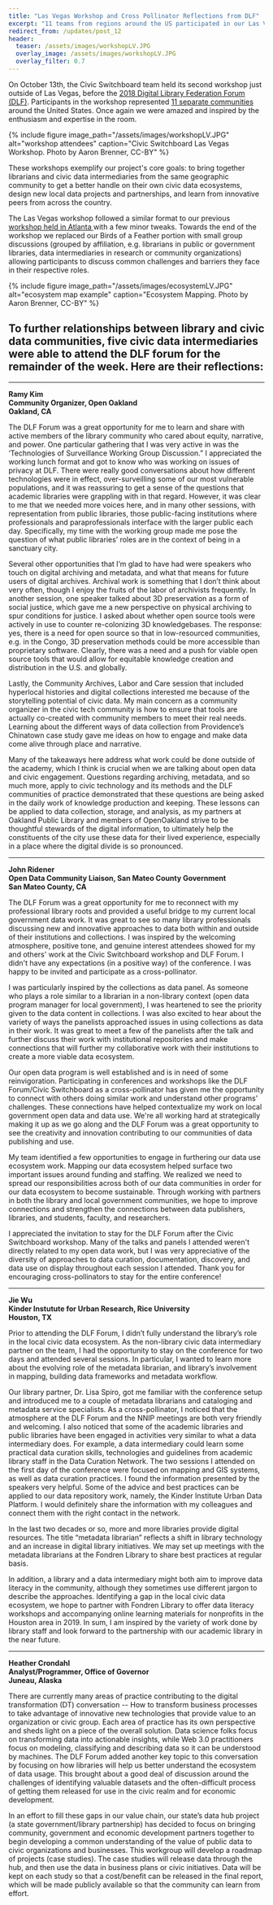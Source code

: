 ```yaml
---
title: "Las Vegas Workshop and Cross Pollinator Reflections from DLF"
excerpt: "11 teams from regions around the US participated in our Las Vegas Workshop. We recap the workshop and hear reflections from partners who stayed on as cross-polinators at the Digital Library Federation Forum"
redirect_from: /updates/post_12
header:
  teaser: /assets/images/workshopLV.JPG
  overlay_image: /assets/images/workshopLV.JPG
  overlay_filter: 0.7
---
```


On October 13th, the Civic Switchboard team held its second workshop just outside of Las Vegas, before the [2018 Digital Library Federation Forum (DLF)](https://forum2018.diglib.org/). Participants in the workshop represented [11 separate communities](https://civic-switchboard.github.io/updates/post_10) around the United States.  Once again we were amazed and inspired by the enthusiasm and expertise in the room. 

{% include figure image_path="/assets/images/workshopLV.JPG" alt="workshop attendees" caption="Civic Switchboard Las Vegas Workshop. Photo by Aaron Brenner, CC-BY" %}

These workshops exemplify our project's core goals: to bring together librarians and civic data intermediaries from the same geographic community to get a better handle on their own civic data ecosystems, design new local data projects and partnerships, and learn from innovative peers from across the country. 

The Las Vegas workshop followed a similar format to our previous [workshop held in Atlanta ](https://civic-switchboard.github.io/updates/post_8) with a few  minor tweaks.  Towards the end of the workshop we replaced our Birds of a Feather portion with small group discussions (grouped by affiliation, e.g. librarians in public or government libraries, data intermediaries in research or community organizations) allowing participants to discuss common challenges and barriers they face in their respective roles.   

{% include figure image_path="/assets/images/ecosystemLV.JPG" alt="ecosystem map example" caption="Ecosystem Mapping. Photo by Aaron Brenner, CC-BY" %}


## To further relationships between library and civic data communities, five civic data intermediaries were able to attend the DLF forum for the remainder of the week.  Here are their reflections: 

***

**Ramy Kim**  
**Community Organizer, Open Oakland**  
**Oakland, CA**  

The DLF Forum was a great opportunity for me to learn and share with active members of the library community who cared about equity, narrative, and power. One particular gathering that I was very active in was the ‘Technologies of Surveillance Working Group Discussion.” I appreciated the working lunch format and got to know who was working on issues of privacy at DLF. There were really good conversations about how different technologies were in effect, over-surveilling some of our most vulnerable populations, and it was reassuring to get a sense of the questions that academic libraries were grappling with in that regard. However, it was clear to me that we needed more voices here, and in many other sessions, with representation from public libraries, those public-facing institutions where professionals and paraprofessionals interface with the larger public each day. Specifically, my time with the working group made me pose the question of what public libraries’ roles are in the context of being in a sanctuary city.

Several other opportunities that I’m glad to have had were speakers who touch on digital archiving and metadata, and what that means for future users of digital archives. Archival work is something that I don’t think about very often, though I enjoy the fruits of the labor of archivists frequently.  In another session, one speaker talked about 3D preservation as a form of social justice, which gave me a new perspective on physical archiving to spur conditions for justice. I asked about whether open source tools were actively in use to counter re-colonizing 3D knowledgebases. The response: yes, there is a need for open source so that in low-resourced communities, e.g. in the Congo, 3D preservation methods could be more accessible than proprietary software. Clearly, there was a need and a push for viable open source tools that would allow for equitable knowledge creation and distribution in the U.S. and globally.

Lastly, the Community Archives, Labor and Care session that included hyperlocal histories and digital collections interested me because of the storytelling potential of civic data. My main concern as a community organizer in the civic tech community is how to ensure that tools are actually co-created with community members to meet their real needs. Learning about the different ways of data collection from Providence’s Chinatown case study gave me ideas on how to engage and make data come alive through place and narrative.

Many of the takeaways here address what work could be done outside of the academy, which I think is crucial when we are talking about open data and civic engagement. Questions regarding archiving, metadata, and so much more, apply to civic technology and its methods and the DLF communities of practice demonstrated that these questions are being asked in the daily work of knowledge production and keeping. These lessons can be applied to data collection, storage, and analysis, as my partners at Oakland Public Library and members of OpenOakland strive to be thoughtful stewards of the digital information, to ultimately help the constituents of the city use these data for their lived experience, especially in a place where the digital divide is so pronounced.

***

**John Ridener**  
**Open Data Community Liaison, San Mateo County Government**  
**San Mateo County, CA**  

The DLF Forum was a great opportunity for me to reconnect with my professional library roots and provided a useful bridge to my current local government data work. It was great to see so many library professionals discussing new and innovative approaches to data both within and outside of their institutions and collections. I was inspired by the welcoming atmosphere, positive tone, and genuine interest attendees showed for my and others' work at the Civic Switchboard workshop and DLF Forum. I didn't have any expectations (in a positive way) of the conference. I was happy to be invited and participate as a cross-pollinator.
 
I was particularly inspired by the collections as data panel. As someone who plays a role similar to a librarian in a non-library context (open data program manager for local government), I was heartened to see the priority given to the data content in collections. I was also excited to hear about the variety of ways the panelists approached issues in using collections as data in their work. It was great to meet a few of the panelists after the talk and further discuss their work with institutional repositories and make connections that will further my collaborative work with their institutions to create a more viable data ecosystem.
 
Our open data program is well established and is in need of some reinvigoration. Participating in conferences and workshops like the DLF Forum/Civic Switchboard as a cross-pollinator has given me the opportunity to connect with others doing similar work and understand other programs' challenges. These connections have helped contextualize my work on local government open data and data use. We're all working hard at strategically making it up as we go along and the DLF Forum was a great opportunity to see the creativity and innovation contributing to our communities of data publishing and use.
 
My team identified a few opportunities to engage in furthering our data use ecosystem work. Mapping our data ecosystem helped surface two important issues around funding and staffing. We realized we need to spread our responsibilities across both of our data communities in order for our data ecosystem to become sustainable. Through working with partners in both the library and local government communities, we hope to improve connections and strengthen the connections between data publishers, libraries, and students, faculty, and researchers.
 
I appreciated the invitation to stay for the DLF Forum after the Civic Switchboard workshop. Many of the talks and panels I attended weren't directly related to my open data work, but I was very appreciative of the diversity of approaches to data curation, documentation, discovery, and data use on display throughout each session I attended. Thank you for encouraging cross-pollinators to stay for the entire conference!
 
***

**Jie Wu**   
**Kinder Instutute for Urban Research, Rice University**  
**Houston, TX**  

Prior to attending the DLF Forum, I didn’t fully understand the library’s role in the local civic data ecosystem. As the non-library civic data intermediary partner on the team, I had the opportunity to stay on the conference for two days and attended several sessions. In particular, I wanted to learn more about the evolving role of the metadata librarian, and library’s involvement in mapping, building data frameworks and metadata workflow.
 
Our library partner, Dr. Lisa Spiro, got me familiar with the conference setup and introduced me to a couple of metadata librarians and cataloging and metadata service specialists.  As a cross-pollinator, I noticed that the atmosphere at the DLF Forum and the NNIP meetings are both very friendly and welcoming.  I also noticed that some of the academic libraries and public libraries have been engaged in activities very similar to what a data intermediary does. For example, a data intermediary could learn some practical data curation skills, technologies and guidelines from academic library staff in the Data Curation Network.  The two sessions I attended on the first day of the conference were focused on mapping and GIS systems, as well as data curation practices. I found the information presented by the speakers very helpful. Some of the advice and best practices can be applied to our data repository work, namely, the Kinder Institute Urban Data Platform. I would definitely share the information with my colleagues and connect them with the right contact in the network.
 
In the last two decades or so, more and more libraries provide digital resources. The title “metadata librarian” reflects a shift in library technology and an increase in digital library initiatives. We may set up meetings with the metadata librarians at the Fondren Library to share best practices at regular basis.
 
In addition, a library and a data intermediary might both aim to improve data literacy in the community, although they sometimes use different jargon to describe the approaches. Identifying a gap in the local civic data ecosystem, we hope to partner with Fondren Library to offer data literacy workshops and accompanying online learning materials for nonprofits in the Houston area in 2019. In sum, I am inspired by the variety of work done by library staff and look forward to the partnership with our academic library in the near future.
 
***

**Heather Crondahl**  
**Analyst/Programmer, Office of Governor**    
**Juneau, Alaska**  

There are currently many areas of practice contributing to the digital transformation (DT) conversation -- How to transform business processes to take advantage of innovative new technologies that provide value to an organization or civic group. Each area of practice has its own perspective and sheds light on a piece of the overall solution. Data science folks focus on transforming data into actionable insights, while Web 3.0 practitioners focus on modeling, classifying and describing data so it can be understood by machines.  The DLF Forum added another key topic to this conversation by focusing on how libraries will help us better understand the ecosystem of data usage. This brought about a good deal of discussion around the challenges of identifying valuable datasets and the often-difficult process of getting them released for use in the civic realm and for economic development.
 
In an effort to fill these gaps in our value chain, our state’s data hub project (a state government/library partnership) has decided to focus on bringing community, government and economic development partners together to begin developing a common understanding of the value of public data to civic organizations and businesses. This workgroup will develop a roadmap of projects (case studies). The case studies will release data through the hub, and then use the data in business plans or civic initiatives. Data will be kept on each study so that a cost/benefit can be released in the final report, which will be made publicly available so that the community can learn from effort.


